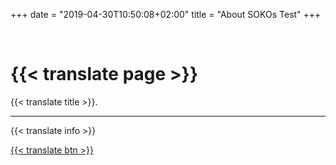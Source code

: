 +++
date = "2019-04-30T10:50:08+02:00"
title = "About SOKOs Test"
+++

<br/>
<div class="container">
  <div class="jumbotron">
    <h1 class="display-4">{{< translate page >}}</h1>
    <p class="lead">  {{< translate title >}}.</p>
    <hr class="my-4">
    <p>  {{< translate info >}}</p>
    <p class="lead">
       <a class="btn btn-primary btn-lg" href="#" role="button">{{< translate btn >}}</a>
    </p>
  </div>
</div>